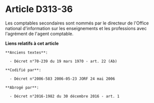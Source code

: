 # Article D313-36

Les comptables secondaires sont nommés par le directeur de l'Office national d'information sur les enseignements et les
professions avec l'agrément de l'agent comptable.

**Liens relatifs à cet article**

	**Anciens textes**:

	  - Décret n°70-239 du 19 mars 1970 - art. 22 (Ab)

	**Codifié par**:

	  - Décret n°2006-583 2006-05-23 JORF 24 mai 2006

	**Abrogé par**:

	  - Décret n°2016-1982 du 30 décembre 2016 - art. 1
